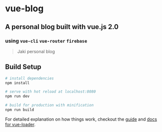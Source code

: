 # vue-blog
## A personal blog built with vue.js 2.0
### using ```vue-cli``` ```vue-router``` ```firebase```

> Jaki personal blog

## Build Setup

``` bash
# install dependencies
npm install

# serve with hot reload at localhost:8080
npm run dev

# build for production with minification
npm run build
```

For detailed explanation on how things work, checkout the [guide](http://vuejs-templates.github.io/webpack/) and [docs for vue-loader](http://vuejs.github.io/vue-loader).


